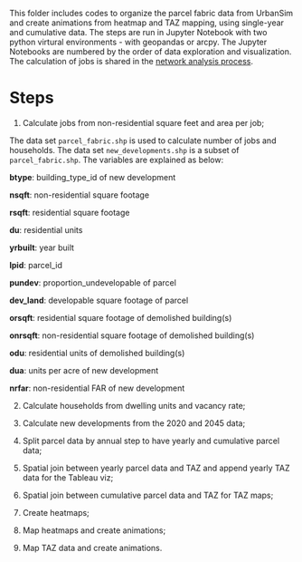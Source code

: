 This folder includes codes to organize the parcel fabric data from UrbanSim and create animations from heatmap and TAZ mapping, using single-year and cumulative data. The steps are run in Jupyter Notebook with two python virtural environments - with geopandas or arcpy. The Jupyter Notebooks are numbered by the order of data exploration and visualization. The calculation of jobs is shared in the [network analysis process](https://github.com/dongmeic/RTP/tree/main/analysis). 

# Steps

1. Calculate jobs from non-residential square feet and area per job;

The data set `parcel_fabric.shp` is used to calculate number of jobs and households. The data set `new_developments.shp` is a subset of `parcel_fabric.shp`. The variables are explained as below:

**btype**:  building_type_id of new development

**nsqft**:  non-residential square footage

**rsqft**:  residential square footage

**du**:     residential units

**yrbuilt**:  year built

**lpid**:  parcel_id

**pundev**:  proportion_undevelopable of parcel

**dev_land**:  developable square footage of parcel

**orsqft**:  residential square footage of demolished building(s)

**onrsqft**:  non-residential square footage of demolished building(s)

**odu**:  residential units of demolished building(s)

**dua**:  units per acre of new development

**nrfar**:  non-residential FAR of new development

2. Calculate households from dwelling units and vacancy rate;

3. Calculate new developments from the 2020 and 2045 data;

4. Split parcel data by annual step to have yearly and cumulative parcel data;

5. Spatial join between yearly parcel data and TAZ and append yearly TAZ data for the Tableau viz;

6. Spatial join between cumulative parcel data and TAZ for TAZ maps;

7. Create heatmaps;

8. Map heatmaps and create animations;

9. Map TAZ data and create animations.